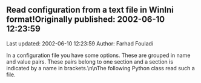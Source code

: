 ## Read configuration from a text file in WinIni format!Originally published: 2002-06-10 12:23:59 
Last updated: 2002-06-10 12:23:59 
Author: Farhad Fouladi 
 
In a configuration file you have some options. These are grouped in name and value  pairs. These pairs belong to one section and a section is indicated by a name in brackets.\n\nThe following Python class read such a file.